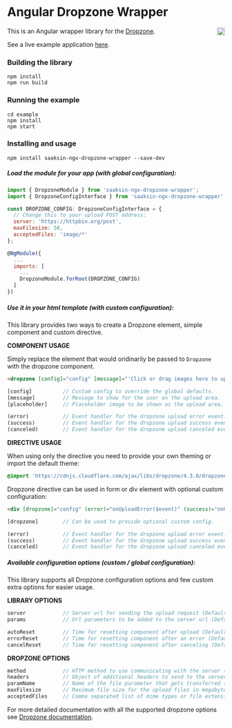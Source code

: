 # Angular Dropzone Wrapper

<a href="https://badge.fury.io/js/saaksin-ngx-dropzone-wrapper"><img src="https://badge.fury.io/js/saaksin-ngx-dropzone-wrapper.svg" align="right" alt="npm version" height="18"></a>

This is an Angular wrapper library for the [Dropzone](http://www.dropzonejs.com/).

See a live example application <a href="https://zefoy.github.io/ngx-dropzone-wrapper/">here</a>.

### Building the library

    npm install
    npm run build

### Running the example

    cd example
    npm install
    npm start

### Installing and usage

    npm install saaksin-ngx-dropzone-wrapper --save-dev

##### Load the module for your app (with global configuration):

```javascript
import { DropzoneModule } from 'saaksin-ngx-dropzone-wrapper';
import { DropzoneConfigInterface } from 'saaksin-ngx-dropzone-wrapper';

const DROPZONE_CONFIG: DropzoneConfigInterface = {
  // Change this to your upload POST address:
  server: 'https://httpbin.org/post',
  maxFilesize: 50,
  acceptedFiles: 'image/*'
};

@NgModule({
  ...
  imports: [
    ...
    DropzoneModule.forRoot(DROPZONE_CONFIG)
  ]
})
```

##### Use it in your html template (with custom configuration):

This library provides two ways to create a Dropzone element, simple component and custom directive.

**COMPONENT USAGE**

Simply replace the element that would oridinarily be passed to `Dropzone` with the dropzone component.

```html
<dropzone [config]="config" [message]="'Click or drag images here to upload'" (error)="onUploadError($event)" (success)="onUploadSuccess($event)"></dropzone>
```

```javascript
[config]          // Custom config to override the global defaults.
[message]         // Message to show for the user on the upload area.
[placeholder]     // Placeholder image to be shown as the upload area.

(error)           // Event handler for the dropzone upload error event.
(success)         // Event handler for the dropzone upload success event.
(canceled)        // Event handler for the dropzone upload canceled event.
```

**DIRECTIVE USAGE**

When using only the directive you need to provide your own theming or import the default theme:

```css
@import 'https://cdnjs.cloudflare.com/ajax/libs/dropzone/4.3.0/dropzone.min.css';
```

Dropzone directive can be used in form or div element with optional custom configuration:

```html
<div [dropzone]="config" (error)="onUploadError($event)" (success)="onUploadSuccess($event)"></div>
```

```javascript
[dropzone]        // Can be used to provide optional custom config.

(error)           // Event handler for the dropzone upload error event.
(success)         // Event handler for the dropzone upload success event.
(canceled)        // Event handler for the dropzone upload canceled event.
```

##### Available configuration options (custom / global configuration):

This library supports all Dropzone configuration options and few custom extra options for easier usage.

**LIBRARY OPTIONS**

```javascript
server            // Server url for sending the upload request (Default: '').
params            // Url parameters to be added to the server url (Default: null).

autoReset         // Time for resetting component after upload (Default: null).
errorReset        // Time for resetting component after an error (Default: null).
cancelReset       // Time for resetting component after canceling (Default: null).
```

**DROPZONE OPTIONS**

```javascript
method            // HTTP method to use communicating with the server (Default: 'post').
headers           // Object of additional headers to send to the server (Default: null).
paramName         // Name of the file parameter that gets transferred (Default: 'file').
maxFilesize       // Maximum file size for the upload files in megabytes (Default: null).
acceptedFiles     // Comma separated list of mime types or file extensions (Default: null).
```

For more detailed documentation with all the supported dropzone options see [Dropzone documentation](http://www.dropzonejs.com/#configuration-options).
